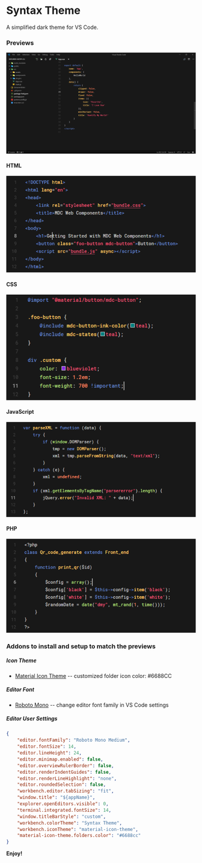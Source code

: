 # Syntax Theme
A simplified dark theme for VS Code.

### Previews

![Screenshot](./images/preview.PNG)


#### HTML
![Screenshot](./images/html.PNG)


#### CSS
![Screenshot](./images/css.PNG)


#### JavaScript
![Screenshot](./images/js.PNG)


#### PHP
![Screenshot](./images/php.PNG)


### Addons to install and setup to match the previews

##### Icon Theme
- [Material Icon Theme](https://marketplace.visualstudio.com/items?itemName=PKief.material-icon-theme) -- customized folder icon color: #6688CC
##### Editor Font
- [Roboto Mono](https://fonts.google.com/specimen/Roboto+Mono) -- change editor font family in VS Code settings
##### Editor User Settings
```json
{
    "editor.fontFamily": "Roboto Mono Medium",
    "editor.fontSize": 14,
    "editor.lineHeight": 24,
    "editor.minimap.enabled": false,
    "editor.overviewRulerBorder": false,
    "editor.renderIndentGuides": false,
    "editor.renderLineHighlight": "none",
    "editor.roundedSelection": false,
    "workbench.editor.tabSizing": "fit",
    "window.title": "${appName}",
    "explorer.openEditors.visible": 0,
    "terminal.integrated.fontSize": 14,
    "window.titleBarStyle": "custom",
    "workbench.colorTheme": "Syntax Theme",
    "workbench.iconTheme": "material-icon-theme",
    "material-icon-theme.folders.color": "#6688cc"
}
```

**Enjoy!**
